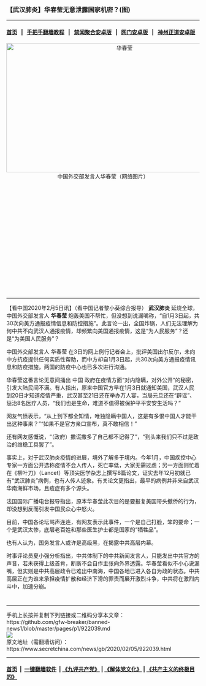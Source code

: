 ### 【武汉肺炎】华春莹无意泄露国家机密？(图)
------------------------

#### [首页](https://github.com/gfw-breaker/banned-news1/blob/master/README.md) &nbsp;&nbsp;|&nbsp;&nbsp; [手把手翻墙教程](https://github.com/gfw-breaker/guides/wiki) &nbsp;&nbsp;|&nbsp;&nbsp; [禁闻聚合安卓版](https://github.com/gfw-breaker/bn-android) &nbsp;&nbsp;|&nbsp;&nbsp; [网门安卓版](https://github.com/oGate2/oGate) &nbsp;&nbsp;|&nbsp;&nbsp; [神州正道安卓版](https://github.com/SzzdOgate/update) 



<div class="article_right" style="fone-color:#000">
 <p style="text-align: center;">
  <img alt="华春莹" src="https://img3.secretchina.com/pic/2020/2-4/p2619421a887110887-ss.jpg" style="height:337px; width:600px"/>
  <br>
   中国外交部发言人华春莹（网络图片）
   <span id="hideid" name="hideid" style="color:red;display:none;">
    <span href="https://www.secretchina.com">
    </span>
   </span>
  </br>
 </p>
 <div id="txt-mid1-t21-2017">
  <ins class="adsbygoogle" data-ad-client="ca-pub-1276641434651360" data-ad-slot="2451032099" style="display:inline-block;width:336px;height:280px">
  </ins>
  

---


  </div>
 </div>
 <p>
  【看中国2020年2月5日讯】（看中国记者黎小葵综合报导）
  <strong>
   <span href="https://www.secretchina.com/news/gb/tag/武汉肺炎" target="_blank">
    武汉肺炎
   </span>
  </strong>
  延烧全球，中国外交部发言人
  <strong>
   华春莹
  </strong>
  炮轰美国不帮忙，但没想到说漏嘴称，“自1月3日起，共30次向美方通报疫情信息和防控措施”。此言论一出，全国炸锅，人们无法理解为何中共不向武汉人通报疫情，却频繁向美国通报疫情，这是“为人民服务”？还是“为美国人民服务”？
  <span id="hideid" name="hideid" style="color:red;display:none;">
   <span href="https://www.secretchina.com">
   </span>
  </span>
 </p>
 <p>
  中国外交部发言人
  <span href="https://www.secretchina.com/news/gb/tag/华春莹" target="_blank">
   华春莹
  </span>
  在3日的网上例行记者会上，批评美国出尔反尔，未向中方抗疫提供任何实质性帮助，而中方却自1月3日起，共30次向美方通报疫情讯息和防疫措施，两国的防疫中心也已多次进行沟通。
 </p>
 <p>
  华春莹这番言论无意间捅出
  <span href="https://www.secretchina.com" target="_blank">
   中国
  </span>
  政府在疫情方面“对内隐瞒，对外公开”的秘密，引发大陆民间不满。有人指出，原来中国官方早在1月3日就通知美国，武汉人民到20日才知道疫情严重，武汉甚至21日还在举办万人宴，当局元旦还在“辟谣”、惩治8名医疗人员，“我们也是生命，难道不值得被保护平平安安生活吗？”
 </p>
 <p>
  网友气愤表示，“从上到下都全知情，唯独隐瞒中国人，这是有多恨中国人才能干出这种事来？”“如果不是官方亲口宣布，真不敢相信！”
 </p>
 <p>
  还有网友感慨说，“（政府）撒谎撒多了自己都不记得了”，“到头来我们只不过是政治的维稳工具罢了”。
 </p>
 <p>
  事实上，对于武汉肺炎疫情的进展，境外了解多于境内。今年1月，中国疾控中心专家一方面公开选称疫情不会人传人，死亡率低，大家无需过虑；另一方面则忙着在《柳叶刀》（Lancet）等顶尖医学杂志上撰写8篇论文，证实去年12月初就已有“武汉肺炎”病例，也有人传人迹象。有关论文更指出，最早的病例并非来自武汉华南海鲜市场，且疫症有多个源头。
 </p>
 <p>
 </p>
 <p>
  法国国际广播电台报导指出，原本华春莹此次目的是要报复美国带头撤侨的行为，却没想到反而引发中国民众心中怒火。
 </p>
 <p>
  目前，中国各论坛骂声连连，有网友表示此事件，一个是自己打脸，笨的要命；一个是武汉太惨，底层老百姓和那些医生护士都是国家的“牺牲品”。
 </p>
 <p>
  也有人认为，国务发言人或许是高级黑，在揭露中共高层内幕。
 </p>
 <p>
  时事评论员夏小强分析指出，中共体制下的中共新闻发言人，只能发出中共官方的声音，若未获得上级首肯，断断不会自作主张向外界透露。华春莹看似不小心说漏嘴，但实则是中共高层政令已难出中南海，中国各地已进入各自为政的状态。中共高层正在为谁来承担疫情扩散和经济下滑的罪责而展开激烈斗争，中共将在激烈内斗中，加速分崩。
  <center>
   <div>
    <div id="txt-mid2-t22-2017" style="display: block;  max-height: 351px;  overflow: hidden;">
     <div id="SC-21xxx">
     </div>
     <ins class="adsbygoogle" data-ad-client="ca-pub-1276641434651360" data-ad-format="auto" data-ad-slot="4301710469" data-full-width-responsive="true" style="display:block">
     </ins>
    </div>
   </div>
  </center>
  <div style="padding-top:12px;">
  </div>
 </p>
</div>

<hr/>
手机上长按并复制下列链接或二维码分享本文章：<br/>
https://github.com/gfw-breaker/banned-news1/blob/master/pages/p1/922039.md <br/>
<a href='https://github.com/gfw-breaker/banned-news1/blob/master/pages/p1/922039.md'><img src='https://github.com/gfw-breaker/banned-news1/blob/master/pages/p1/922039.md.png'/></a> <br/>
原文地址（需翻墙访问）：https://www.secretchina.com/news/gb/2020/02/05/922039.html


------------------------
#### [首页](https://github.com/gfw-breaker/banned-news1/blob/master/README.md) &nbsp;|&nbsp; [一键翻墙软件](https://github.com/gfw-breaker/nogfw/blob/master/README.md) &nbsp;| [《九评共产党》](https://github.com/gfw-breaker/9ping.md/blob/master/README.md#九评之一评共产党是什么) | [《解体党文化》](https://github.com/gfw-breaker/jtdwh.md/blob/master/README.md) | [《共产主义的终极目的》](https://github.com/gfw-breaker/gczydzjmd.md/blob/master/README.md)


<img src='http://gfw-breaker.win/banned-news/pages/p1/922039.md' width='0px' height='0px'/>